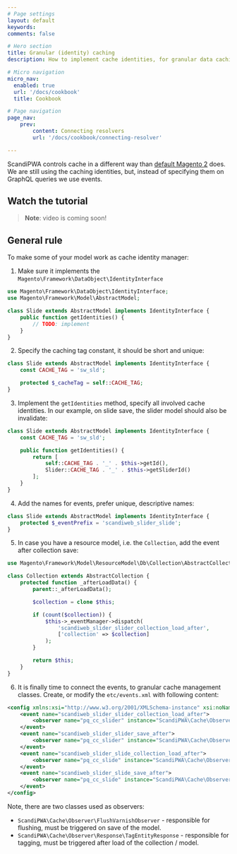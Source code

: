 ```yaml
---
# Page settings
layout: default
keywords:
comments: false

# Hero section
title: Granular (identity) caching
description: How to implement cache identities, for granular data caching!

# Micro navigation
micro_nav:
  enabled: true
  url: '/docs/cookbook'
  title: Cookbook

# Page navigation
page_nav:
    prev:
        content: Connecting resolvers
        url: '/docs/cookbook/connecting-resolver'

---
```


ScandiPWA controls cache in a different way than [default Magento 2](https://devdocs.magento.com/guides/v2.3/graphql/develop/create-graphqls-file.html#query-caching) does. We are still using the caching identities, but, instead of specifying them on GraphQL queries we use events.

## Watch the tutorial

> **Note**: video is coming soon!

## General rule

To make some of your model work as cache identity manager:

1. Make sure it implements the `Magento\Framework\DataObject\IdentityInterface`

```php
use Magento\Framework\DataObject\IdentityInterface;
use Magento\Framework\Model\AbstractModel;

class Slide extends AbstractModel implements IdentityInterface {
    public function getIdentities() {
        // TODO: implement
    }
}
```

2. Specify the caching tag constant, it should be short and unique:

```php
class Slide extends AbstractModel implements IdentityInterface {
    const CACHE_TAG = 'sw_sld';

    protected $_cacheTag = self::CACHE_TAG;
}
```

3. Implement the `getIdentities` method, specify all involved cache identities. In our example, on slide save, the slider model should also be invalidate:

```php
class Slide extends AbstractModel implements IdentityInterface {
    const CACHE_TAG = 'sw_sld';

    public function getIdentities() {
        return [
            self::CACHE_TAG . '_' . $this->getId(),
            Slider::CACHE_TAG . '_' . $this->getSliderId()
        ];
    }
}
```

4. Add the names for events, prefer unique, descriptive names:

```php
class Slide extends AbstractModel implements IdentityInterface {
    protected $_eventPrefix = 'scandiweb_slider_slide';
}
```

5. In case you have a resource model, i.e. the `Collection`, add the event after collection save:

```php
use Magento\Framework\Model\ResourceModel\Db\Collection\AbstractCollection;

class Collection extends AbstractCollection {
    protected function _afterLoadData() {
        parent::_afterLoadData();

        $collection = clone $this;

        if (count($collection)) {
            $this->_eventManager->dispatch(
                'scandiweb_slider_slider_collection_load_after',
                ['collection' => $collection]
            );
        }

        return $this;
    }
}
```

6. It is finally time to connect the events, to granular cache management classes. Create, or modify the `etc/events.xml` with following content:

```xml
<config xmlns:xsi="http://www.w3.org/2001/XMLSchema-instance" xsi:noNamespaceSchemaLocation="urn:magento:framework:Event/etc/events.xsd">
    <event name="scandiweb_slider_slider_collection_load_after">
        <observer name="pq_cc_slider" instance="ScandiPWA\Cache\Observer\Response\TagEntityResponse"/>
    </event>
    <event name="scandiweb_slider_slider_save_after">
        <observer name="pq_cc_slider" instance="ScandiPWA\Cache\Observer\FlushVarnishObserver"/>
    </event>
    <event name="scandiweb_slider_slide_collection_load_after">
        <observer name="pq_cc_slide" instance="ScandiPWA\Cache\Observer\Response\TagEntityResponse"/>
    </event>
    <event name="scandiweb_slider_slide_save_after">
        <observer name="pq_cc_slide" instance="ScandiPWA\Cache\Observer\FlushVarnishObserver"/>
    </event>
</config>
```

Note, there are two classes used as observers:

- `ScandiPWA\Cache\Observer\FlushVarnishObserver` - responsible for flushing, must be triggered on save of the model.
- `ScandiPWA\Cache\Observer\Response\TagEntityResponse` - responsible for tagging, must be triggered after load of the collection / model.


